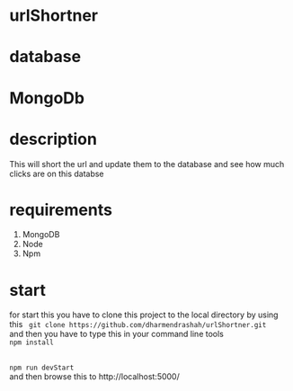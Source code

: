 # urlShortner

# database
 <h1>MongoDb</h1>

 # description
<p>This will short the url and update them to the database and see how much clicks are on this databse </p>

# requirements

<ol>
<li>MongoDB</li>
<li>Node</li>
<li>Npm</li>
</ol>

# start
<p> for start this you have to clone this project to the local directory by using this
<code> git clone https://github.com/dharmendrashah/urlShortner.git </code>
<br/>
and then you have to type this in your command line tools

<code>
npm install
</code>
<br/>
<code>
npm run devStart
</code>
and then browse this to <url>http://localhost:5000/<url></url>